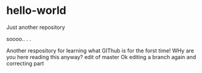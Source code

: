 # hello-world
Just another repository

soooo.. . .

Another respository for learning what GIThub is for the forst time!
WHy are you here reading this anyway?
 edit of master
 Ok editing a branch again and correcting part
